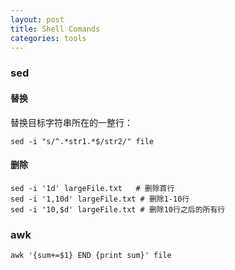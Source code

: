 ```yaml
---
layout: post
title: Shell Comands
categories: tools
---
```


### sed

#### 替换

替换目标字符串所在的一整行：
```
sed -i "s/^.*str1.*$/str2/" file
```

#### 删除
```
sed -i '1d' largeFile.txt   # 删除首行
sed -i '1,10d' largeFile.txt # 删除1-10行
sed -i '10,$d' largeFile.txt # 删除10行之后的所有行
```

### awk

```
awk '{sum+=$1} END {print sum}' file
```